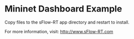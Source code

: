 # Mininet Dashboard Example

Copy files to the sFlow-RT app directory and restart to install.

For more information, visit:
http://www.sFlow-RT.com
